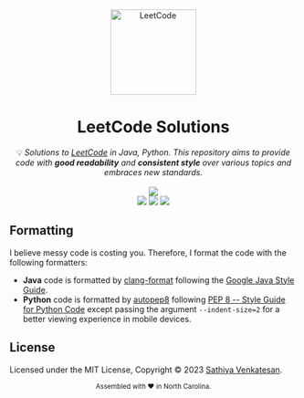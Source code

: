 <div align="center">
<a href="https://walkccc.github.io/LeetCode/"><img src="https://i.imgur.com/IsS5xkZ.png" width="150" title="LeetCode" alt="LeetCode"></a>
<h1>LeetCode Solutions</h1>
<span>💡 <i>Solutions to <a href="https://leetcode.com/problemset/all/">LeetCode</a> in Java, Python. This repository aims to provide code with <strong>good readability</strong> and <strong>consistent style</strong> over various topics and embraces new standards.</i></span>
<br/>
<br/>
<img src="https://img.shields.io/badge/Solved-0/2949%20=%200%25-blue.svg?style=flat-square" />
<br/>
<img src="https://img.shields.io/badge/Easy-0/748-5CB85D.svg?style=flat-square" />
<img src="https://img.shields.io/badge/Medium-0/1553-F0AE4E.svg?style=flat-square" />
<img src="https://img.shields.io/badge/Hard-0/648-D95450.svg?style=flat-square" />
</div>

## Formatting

I believe messy code is costing you. Therefore, I format the code with the
following formatters:

- **Java** code is formatted by
  [clang-format](https://clang.llvm.org/docs/ClangFormat.html) following the
  [Google Java Style Guide](https://google.github.io/styleguide/javaguide.html).
- **Python** code is formatted by [autopep8](https://pypi.org/project/autopep8/)
  following
  [PEP 8 -- Style Guide for Python Code](https://www.python.org/dev/peps/pep-0008/)
  except passing the argument `--indent-size=2` for a better viewing experience
  in mobile devices.

## License

Licensed under the MIT License, Copyright © 2023
[Sathiya Venkatesan](https://github.com/sathiya06).

<div align="center">
  <sub>Assembled with ❤️ in North Carolina.</sub>
</div>
